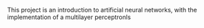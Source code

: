This project is an introduction to artificial neural networks, with the
implementation of a multilayer perceptronls
